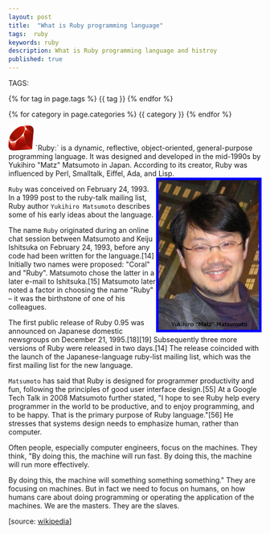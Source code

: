```yaml
---
layout: post
title:  "What is Ruby programming language"
tags:  ruby
keywords: ruby
description: What is Ruby programming language and histroy
published: true
---
```


   TAGS:
   
   {% for tag in page.tags %} {{ tag }} {% endfor %}

   {% for category in page.categories %} {{ category }} {% endfor %}
   
   <img style="width:50px; length:50px;" src="/images/ruby.png">
   `Ruby:` is a dynamic, reflective, object-oriented, general-purpose programming language. It was designed and developed in the mid-1990s by Yukihiro "Matz" Matsumoto in Japan. According to its creator, Ruby was influenced by Perl, Smalltalk, Eiffel, Ada, and Lisp.
   <img style="width:200px; length:300px; float:right; border:5px blue solid;" src="/images/Yukihiro_Matsumoto.png">

   `Ruby` was conceived on February 24, 1993. In a 1999 post to the ruby-talk mailing list, Ruby author `Yukihiro Matsumoto` describes some of his early ideas about the language.

The name `Ruby` originated during an online chat session between Matsumoto and Keiju Ishitsuka on February 24, 1993, before any code had been written for the language.[14] Initially two names were proposed: "Coral" and "Ruby". Matsumoto chose the latter in a later e-mail to Ishitsuka.[15] Matsumoto later noted a factor in choosing the name "Ruby" – it was the birthstone of one of his colleagues.

The first public release of Ruby 0.95 was announced on Japanese domestic newsgroups on December 21, 1995.[18][19] Subsequently three more versions of Ruby were released in two days.[14] The release coincided with the launch of the Japanese-language ruby-list mailing list, which was the first mailing list for the new language.

`Matsumoto` has said that Ruby is designed for programmer productivity and fun, following the principles of good user interface design.[55] At a Google Tech Talk in 2008 Matsumoto further stated, "I hope to see Ruby help every programmer in the world to be productive, and to enjoy programming, and to be happy. That is the primary purpose of Ruby language."[56] He stresses that systems design needs to emphasize human, rather than computer.

Often people, especially computer engineers, focus on the machines. They think, "By doing this, the machine will run fast. By doing this, the machine will run more effectively.

 By doing this, the machine will something something something." They are focusing on machines. But in fact we need to focus on humans, on how humans care about doing programming or operating the application of the machines. We are the masters. They are the slaves.

 [source: <a href="https://en.wikipedia.org/wiki/Ruby_programming_language">wikipedia</a>]

